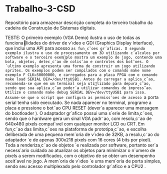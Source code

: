 # Trabalho-3-CSD
Repositório para armazenar descrição completa do terceiro trabalho da cadeira de Construção de Sistemas digitais.

TESTE:
O primeiro exemplo (VGA Demo) ilustra o uso de todas as funcionalidades do driver de v´ıdeo e GDI (Graphics Display Interface), que inclui
uma API para acesso `as fun¸c˜oes gr´aficas. O segundo exemplo ilustra o uso
de processamento em 3D utilizando c´alculos por software e o terceiro exemplo mostra um exemplo de jogo, contendo uma bola, objetos, detec¸c˜ao de
colis˜ao e controles dos bot˜oes. O ´ultimo exemplo apresenta uma forma de
construir um jogo utilizando sprites. Os exemplos podem ser compilados
com o comando make nome exemplo F CLK=50000000, e carregados para
a placa FPGA com o comando make load SERIAL DEV=/dev/ttyUSB1.
Antes de carregar a aplica¸c˜ao, recomenda-se que em um terminal seja utilizado para depura¸c˜ao, sendo que sua aplica¸c˜ao poder´a utilizar comandos
de impress˜ao. Utilize o comando make debug SERIAL DEV=/dev/ttyUSB1
para isso. Assume-se que o script que configura as permiss˜oes de acesso `a
porta serial tenha sido executado. Se nada aparecer no terminal, programe
a placa e pressione o bot˜ao CPU RESET (dever´a aparecer uma mensagem
do bootloader ).
O adaptador gr´afico possui uma s´erie de limita¸c˜oes, sendo que o hardware
gera um sinal VGA padr˜ao, com resolu¸c˜ao de 640x480 pixels compat´ıvel com
qualquer monitor LCD ou CRT. Em fun¸c˜ao das limita¸c˜oes na plataforma
de prototipa¸c˜ao, e escolha deliberada de uma pequena mem´oria de v´ıdeo de
32KB, a resolu¸c˜ao do adaptador ´e de apenas 300x218 pixels com 16 cores
(4 bits por pixel). Toda a renderiza¸c˜ao de objetos ´e realizada por software,
portanto ser´a necess´ario cuidado ao atualizar os objetos para minimizar
o n´umero de pixels a serem modificados, com o objetivo de se obter um
desempenho aceit´avel no jogo. A mem´oria de v´ıdeo ´e uma mem´oria de
porta simples, sendo seu acesso multiplexado pelo controlador gr´afico e a
CPU2
.
